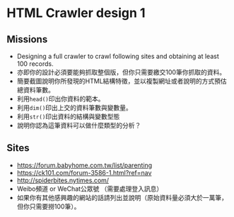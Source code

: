 # HTML Crawler design 1

## Missions
* Designing a full crawler to crawl following sites and obtaining at least 100 records. 
* 亦即你的設計必須要能夠抓取整個版，但你只需要繳交100筆你抓取的資料。
* 簡要截圖說明你所發現的HTML結構特徵，並以複製網址或者說明的方式預估總資料筆數。
* 利用`head()`印出你資料的範本。
* 利用`dim()`印出上交的資料筆數與變數量。
* 利用`str()`印出資料的結構與變數型態
* 說明你認為這筆資料可以做什麼類型的分析？

## Sites
  * https://forum.babyhome.com.tw/list/parenting
  * https://ck101.com/forum-3586-1.html?ref=nav
  * http://spiderbites.nytimes.com/
  * Weibo頻道 or WeChat公眾號 （需要處理登入訊息）
  * 如果你有其他感興趣的網站的話請列出並說明（原始資料量必須大於一萬筆，但你只需要撈100筆）。
  
